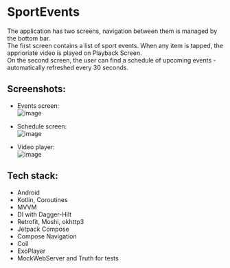 # SportEvents

The application has two screens, navigation between them is managed by the bottom bar. <br />
The first screen contains a list of sport events. When any item is tapped, the apprioriate video is played on Playback Screen. <br />
On the second screen, the user can find a schedule of upcoming events - automatically refreshed every 30 seconds. <br />

## Screenshots:
- Events screen: <br />
![image](https://github.com/MatLeg25/SportEvents/assets/70913892/0f76840c-7a4c-4932-9a2d-8589ee641ab4)

- Schedule screen: <br />
![image](https://github.com/MatLeg25/SportEvents/assets/70913892/cefb8e91-3c88-4851-bddb-26a0ee6a815c)

- Video player: <br />
![image](https://github.com/MatLeg25/SportEvents/assets/70913892/e1c67b37-8c3a-4fa8-bca3-5dabfe8ffa71)

## Tech stack:
- Android
- Kotlin, Coroutines
- MVVM
- DI with Dagger-Hilt
- Retrofit, Moshi, okhttp3
- Jetpack Compose
- Compose Navigation
- Coil
- ExoPlayer
- MockWebServer and Truth for tests
